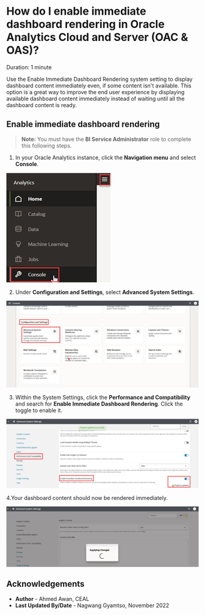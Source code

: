 # How do I enable immediate dashboard rendering in Oracle Analytics Cloud and Server (OAC & OAS)?

Duration: 1 minute

Use the Enable Immediate Dashboard Rendering system setting to display dashboard content immediately even, if some content isn't available. This option is a great way to improve the end user experience by displaying available dashboard content immediately instead of waiting until all the dashboard content is ready.

## Enable immediate dashboard rendering

>**Note:** You must have the **BI Service Administrator** role to complete this following steps.

1. In your Oracle Analytics instance, click the **Navigation menu** and select **Console**.

  ![Console](images/console.png)

2. Under **Configuration and Settings**, select **Advanced System Settings**.

  ![Configuration Admin](images/system-settings.png)

3. Within the System Settings, click the **Performance and Compatibility** and search for **Enable Immediate Dashboard Rendering**. Click the toggle to enable it.

  ![System Settings](images/performance.png)

4.Your dashboard content should now be rendered immediately.

  ![Confirm restart](images/obips.png)


## Acknowledgements

* **Author** - Ahmed Awan, CEAL
* **Last Updated By/Date** - Nagwang Gyamtso, November 2022
